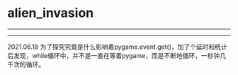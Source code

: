 # alien_invasion
---

---
2021.06.18
为了探究究竟是什么影响着pygame.event.get()，加了个延时和统计后发现，while循环中，并不是一直在等着pygame，而是不断地循环，一秒钟几千次的循环。
